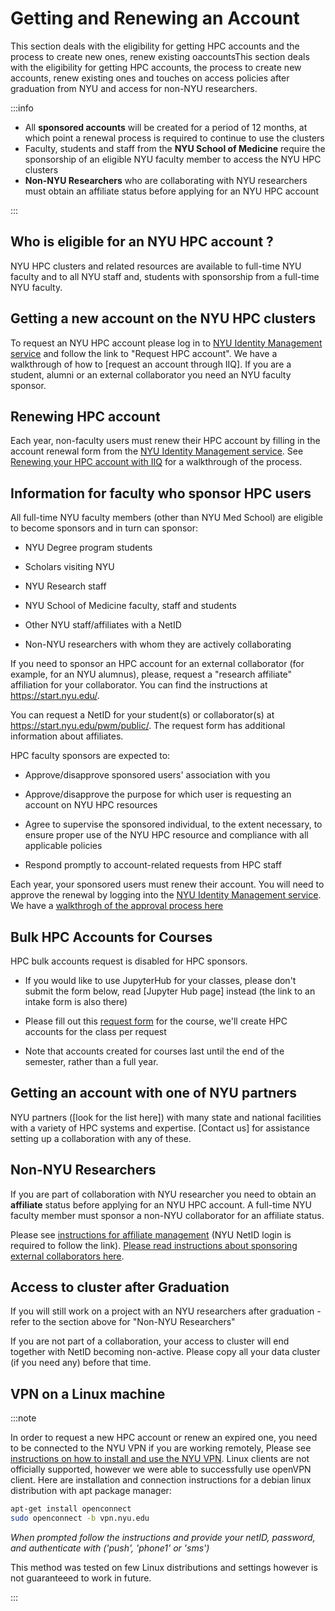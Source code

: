 # Getting and Renewing an Account

[nyu vpn link]: https://www.nyu.edu/life/information-technology/infrastructure/network-services/vpn.html

[nyu ims link]: https://identity.it.nyu.edu/

[affiliate and account management link]: https://nyu.service-now.com/sp?sys_kb_id=621146614050d5442a5dc4baadd48b32&id=kb_article_view&sysparm_rank=1&sysparm_tsqueryId=7d719c551b2820d0a54ffdd51a4bcb90

[hpc account request form link for courses]: https://docs.google.com/forms/d/e/1FAIpQLSdehngqL1xso-YV6MOhplKNwxXjASHYnDtM_5THB3P2vrDKcg/viewform?usp=sf_link

This section deals with the eligibility for getting HPC accounts and the process to create new ones, renew existing oaccountsThis section deals with the eligibility for getting HPC accounts, the process to create new accounts, renew existing ones and touches on access policies after graduation from NYU and access for non-NYU researchers.

:::info

-   All **sponsored accounts** will be created for a period of 12 months, at which point a renewal process is required to continue to use the clusters
-   Faculty, students and staff from the **NYU School of Medicine** require the sponsorship of an eligible NYU faculty member to access the NYU HPC clusters
-   **Non-NYU Researchers** who are collaborating with NYU researchers must obtain an affiliate status before applying for an NYU HPC account
 
:::

## Who is eligible for an NYU HPC account ?

NYU HPC clusters and related resources are available to full-time NYU faculty and to all NYU staff and, students with sponsorship from a full-time NYU faculty.


## Getting a new account on the NYU HPC clusters

To request an NYU HPC account please log in to [NYU Identity Management service][nyu ims link] and follow the link to "Request HPC account". We have a walkthrough of how to \[request an account through IIQ]. If you are a student, alumni or an external collaborator you need an NYU faculty sponsor.

## Renewing HPC account

Each year, non-faculty users must renew their HPC account by filling in the account renewal form from the [NYU Identity Management service][nyu ims link]. See [Renewing your HPC account with IIQ](./03_walkthrough_approve_hpc_account_request.md) for a walkthrough of the process.

## Information for faculty who sponsor HPC users

All full-time NYU faculty members (other than NYU Med School) are eligible to become sponsors and in turn can sponsor:

-   NYU Degree program students

-   Scholars visiting NYU

-   NYU Research staff

-   NYU School of Medicine faculty, staff and students

-   Other NYU staff/affiliates with a NetID

-   Non-NYU researchers with whom they are actively collaborating

If you need to sponsor an HPC account for an external collaborator (for example, for an NYU alumnus), please, request a "research affiliate" affiliation for your collaborator. You can find the instructions at https://start.nyu.edu/.

You can request a NetID for your student(s) or collaborator(s) at https://start.nyu.edu/pwm/public/. The request form has additional information about affiliates.

HPC faculty sponsors are expected to:

-   Approve/disapprove sponsored users' association with you

-   Approve/disapprove the purpose for which user is requesting an account on NYU HPC resources

-   Agree to supervise the sponsored individual, to the extent necessary, to ensure proper use of the NYU HPC resource and compliance with all applicable policies

-   Respond promptly to account-related requests from HPC staff

Each year, your sponsored users must renew their account. You will need to approve the renewal by logging into the [NYU Identity Management service][nyu ims link]. We have a [walkthrogh of the approval process here](./03_walkthrough_approve_hpc_account_request.md)

## Bulk HPC Accounts for Courses

HPC bulk accounts request is disabled for HPC sponsors.

-   If you would like to use JupyterHub for your classes, please don't submit the form below, read \[Jupyter Hub page] instead (the link to an intake form is also there)

-   Please fill out this [request form][hpc account request form link for courses] for the course, we'll create HPC accounts for the class per request

-   Note that accounts created for courses last until the end of the semester, rather than a full year.

## Getting an account with one of NYU partners

NYU partners (\[look for the list here]) with many state and national facilities with a variety of HPC systems and expertise. \[Contact us] for assistance setting up a collaboration with any of these.

## Non-NYU Researchers

If you are part of collaboration with NYU researcher you need to obtain an **affiliate** status before applying for an NYU HPC account. A full-time NYU faculty member must sponsor a non-NYU collaborator for an affiliate status.

Please see [instructions for affiliate management][affiliate and account management link] (NYU NetID login is required to follow the link). [Please read instructions about sponsoring external collaborators here](./05_hpc_accounts_external_collaborators.md).


## Access to cluster after Graduation

If you will still work on a project with an NYU researchers after graduation - refer to the section above for "Non-NYU Researchers"

If you are not part of a collaboration, your access to cluster will end together with NetID becoming non-active. Please copy all your data cluster (if you need any) before that time.


## VPN on a Linux machine

:::note

In order to request a new HPC account or renew an expired one, you need to be connected to the NYU VPN if you are working remotely, Please see [instructions on how to install and use the NYU VPN][nyu vpn link]. Linux clients are not officially supported, however we were able to successfully use openVPN client. Here are installation and connection instructions for a debian linux distribution with apt package manager:

```sh
apt-get install openconnect
sudo openconnect -b vpn.nyu.edu
```

_When prompted follow the instructions and provide your netID, password, and authenticate with ('push', 'phone1' or 'sms')_

This method was tested on few Linux distributions and settings however is not guaranteeed to work in future.

:::
